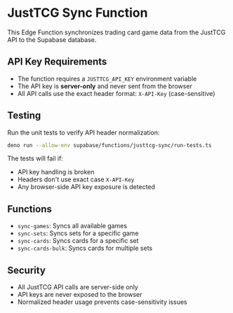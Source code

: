 # JustTCG Sync Function

This Edge Function synchronizes trading card game data from the JustTCG API to the Supabase database.

## API Key Requirements

- The function requires a `JUSTTCG_API_KEY` environment variable
- The API key is **server-only** and never sent from the browser
- All API calls use the exact header format: `X-API-Key` (case-sensitive)

## Testing

Run the unit tests to verify API header normalization:

```bash
deno run --allow-env supabase/functions/justtcg-sync/run-tests.ts
```

The tests will fail if:
- API key handling is broken
- Headers don't use exact case `X-API-Key`
- Any browser-side API key exposure is detected

## Functions

- `sync-games`: Syncs all available games
- `sync-sets`: Syncs sets for a specific game
- `sync-cards`: Syncs cards for a specific set
- `sync-cards-bulk`: Syncs cards for multiple sets

## Security

- All JustTCG API calls are server-side only
- API keys are never exposed to the browser
- Normalized header usage prevents case-sensitivity issues